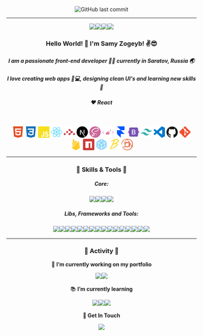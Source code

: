 <div align="center">

![GitHub last commit](https://img.shields.io/github/last-commit/SamyZog/SamyZog?label=Updated&style=for-the-badge)

<hr>

[<img src='https://img.shields.io/badge/Github-000000?style=for-the-badge&logo=github&logoColor=white' height="25"/>](https://github.com/SamyZog)[<img src='https://img.shields.io/badge/Stack_Overflow-FE7A16?style=for-the-badge&logo=stack-overflow&logoColor=white' height="25"/>](https://stackoverflow.com/users/13417861/samz)[<img src='https://img.shields.io/badge/CodeSandbox-black?&style=for-the-badge&logo=codesandbox&logoColor=white' height="25"/>](https://codesandbox.io/u/SamyZog)[<img src='https://img.shields.io/badge/LinkedIn-0077B5?style=for-the-badge&logo=linkedin&logoColor=white' height="25"/>](https://www.linkedin.com/in/samyzogeyb/)

<h3 align="center">Hello World! 👋 I'm Samy Zogeyb! ✌️😎</h3>

<h5 align="center">I am a passionate front-end developer 👨‍💻 currently in Saratov, Russia 🌏</h5>
<h5 align="center">I love creating web apps 📱💻, designing clean UI's and learning new skills 🤹</h5>
<h5 align="center">❤️ React</h5>

&nbsp;&nbsp;

<img src='svgs/html.svg' alt='html' title="html" height='30'>
<img src='svgs/css.svg' alt='css' title="css" height='30'>
<img src='svgs/js.svg' alt='js' title="js" height='30'>
<img src='svgs/react.svg' alt='react' title="react" height='30'>
<img src='svgs/router.svg' alt='react router' title="react router" height='30'>
<img src='svgs/next.svg' alt='nextjs' title="nextjs" height='30'>
<img src='svgs/sass.svg' alt='sass' title="sass" height='30'>
<img src='svgs/sc.svg' alt='styled-components' title="styled-components" height='30'>
<img src='svgs/framer.svg' alt='framer-motion' title="framer-motion" height='30'>
<img src='svgs/bootstrap.svg' alt='bootstrap' title="bootstrap" height='30'>
<img src='svgs/tailwind.svg' alt='tailwindcss' title="tailwindcss" height='30'>
<img src='svgs/vsc.svg' alt='vscode' title="vscode" height='30'>
<img src='svgs/github.svg' alt='github' title="github" height='30'>
<img src='svgs/git.svg' alt='git' title="git" height='30'>
<img src='svgs/firebase.svg' alt='firebase' title="firebase" height='30'>
<img src='svgs/npm.svg' alt='npm' title="npm" height='30'>
<img src='svgs/webpack.svg' alt='webpack' title="webpack" height='30'>
<img src='svgs/babel.svg' alt='babel' title="babel" height='30'>
<img src='svgs/postcss.svg' alt='postcss' title="postcss" height='30'>

<hr>

<h3 align="center">🧠 Skills & Tools 🔧</h3>

<h5>Core:</h5>

<img src='https://img.shields.io/badge/HTML5-E34F26?style=for-the-badge&logo=html5&logoColor=white' height="25" /><img src='https://img.shields.io/badge/CSS3-1572B6?style=for-the-badge&logo=css3&logoColor=white' height="25"/><img src='https://img.shields.io/badge/JavaScript-F7DF1E?style=for-the-badge&logo=javascript&logoColor=black' height="25"/><img src='https://img.shields.io/badge/ES6+-323325?style=for-the-badge&logo=javascript&logoColor=F7DF1E' height="25"/>

<h5>Libs, Frameworks and Tools:</h5>

<img src='https://img.shields.io/badge/React-20232A?style=for-the-badge&logo=react&logoColor=61DAFB' height="25"/><img src='https://img.shields.io/badge/React_Router-CA4245?style=for-the-badge&logo=react-router&logoColor=white' height="25"/><img src='https://img.shields.io/badge/next.js-000000?style=for-the-badge&logo=nextdotjs&logoColor=white' height="25"/><img src='https://img.shields.io/badge/Sass-CC6699?style=for-the-badge&logo=sass&logoColor=white' height="25"/><img src='https://img.shields.io/badge/styled--components-DB7093?style=for-the-badge&logo=styled-components&logoColor=white' height="25"/><img src='https://img.shields.io/badge/framer--motion-8855ff?style=for-the-badge&logo=framer&logoColor=white' height="25"/><img src='https://img.shields.io/badge/Bootstrap-563D7C?style=for-the-badge&logo=bootstrap&logoColor=white' height="25"/><img src='https://img.shields.io/badge/Tailwind_CSS-38B2AC?style=for-the-badge&logo=tailwind-css&logoColor=white' height="25"/><img src='https://img.shields.io/badge/Visual_Studio_Code-0078D4?style=for-the-badge&logo=visual%20studio%20code&logoColor=white' height="25"/><img src='https://img.shields.io/badge/Github-000000?style=for-the-badge&logo=github&logoColor=white' height="25"/><img src='https://img.shields.io/badge/Git-F05032?style=for-the-badge&logo=git&logoColor=white' height="25"/><img src='https://img.shields.io/badge/firebase-ffca28?style=for-the-badge&logo=firebase&logoColor=black' height="25"/><img src='https://img.shields.io/badge/npm-DADADA?style=for-the-badge&logo=npm&logoColor=white' height="25"/><img src='https://img.shields.io/badge/webpack-2b3a42?style=for-the-badge&logo=webpack&logoColor=white' height="25"/><img src='https://img.shields.io/badge/babel-eeda7c?style=for-the-badge&logo=babel&logoColor=white' height="25"/><img src='https://img.shields.io/badge/postcss-dd3808?style=for-the-badge&logo=postcss&logoColor=white' height="25"/>

<hr>

<h3 align="center">🚀 Activity 🚀</h3>

🔭 **I’m currently working on my portfolio**

[<img src='https://img.shields.io/badge/Github-000000?style=for-the-badge&logo=github&logoColor=white' height="25"/>](https://github.com/SamyZog)[<img src='https://img.shields.io/badge/CodeSandbox-black?&style=for-the-badge&logo=codesandbox&logoColor=white' height="25"/>](https://codesandbox.io/u/SamyZog)

📚 **I’m currently learning**

<img src='https://img.shields.io/badge/TypeScript-007ACC?style=for-the-badge&logo=typescript&logoColor=white' height="25"/><img src='https://img.shields.io/badge/Jest-C21325?style=for-the-badge&logo=jest&logoColor=white' height="25"/><img src='https://img.shields.io/badge/Node.js-339933?style=for-the-badge&logo=nodedotjs&logoColor=white' height="25"/>

**🤙 Get In Touch**

<a href="mailto:samyzogeyb@gmail.com"><img src='https://img.shields.io/badge/Gmail-D14836?style=for-the-badge&logo=gmail&logoColor=white' height="25"/></a>

</div>
